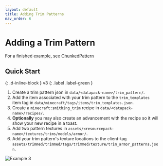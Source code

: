 ```yaml
---
layout: default
title: Adding Trim Patterns
nav_order: 6
---
```


# Adding a Trim Pattern
For a finished example, see [ChunkedPattern]

## Quick Start
{: .d-inline-block }
v3
{: .label .label-green }

1. Create a trim pattern json in `data/<datapack-name>/trim_pattern/`.
2. Add the item associated with your trim pattern to the `trim_templates` item tag in `data/minecraft/tags/items/trim_templates.json`.
3. Create a `minecraft:smithing_trim` recipe in `data/<datapack-name>/recipes/`.
4. **Optionally** you may also create an advancement with the recipe so it will show your new recipe in a toast.
5. Add two pattern textures in `assets/<resourcepack-name>/textures/trims/models/armor/`.
6. Add your trim pattern's texture locations to the client-tag `assets/trimmed/trimmed/tags/trimmed/texture/trim_armor_patterns.json`.

![Example 3]

[ChunkedPattern]: https://github.com/dhyces/trimmed/tree/1.20/Packs/ChunkedPattern

[Example 3]: /trimmed-wiki/assets/images/example_3.png "Example of custom armor trim patterns being used in game without overriding each other"
